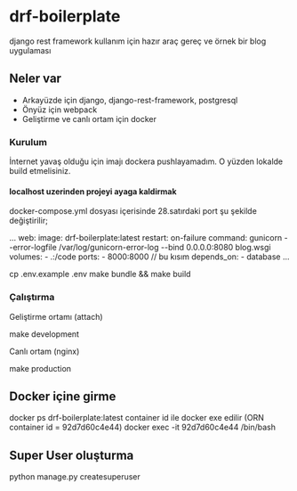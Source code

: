 # drf-boilerplate
django rest framework kullanım için hazır araç gereç ve örnek bir blog uygulaması

## Neler var
* Arkayüzde için django, django-rest-framework, postgresql
* Önyüz için webpack
* Geliştirme ve canlı ortam için docker

### Kurulum
İnternet yavaş olduğu için imajı dockera pushlayamadım. O yüzden lokalde build etmelisiniz.


#### localhost uzerinden projeyi ayaga kaldirmak
docker-compose.yml dosyası içerisinde 28.satırdaki port şu şekilde değiştirilir;


...
web:
    image: drf-boilerplate:latest
    restart: on-failure
    command: gunicorn --error-logfile /var/log/gunicorn-error-log --bind 0.0.0.0:8080 blog.wsgi
    volumes:
      - .:/code
    ports:
      - 8000:8000 // bu kısım
    depends_on:
      - database
...



cp .env.example .env
make bundle && make build


### Çalıştırma
Geliştirme ortamı (attach)

make development 


Canlı ortam (nginx)

make production 


## Docker içine girme
docker ps
drf-boilerplate:latest container id ile docker exe edilir (ORN container id = 92d7d60c4e44)
docker exec -it 92d7d60c4e44 /bin/bash

## Super User oluşturma

python manage.py createsuperuser